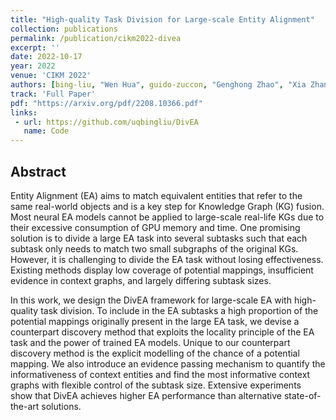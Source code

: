 ```yaml
---
title: "High-quality Task Division for Large-scale Entity Alignment"
collection: publications
permalink: /publication/cikm2022-divea
excerpt: ''
date: 2022-10-17
year: 2022
venue: 'CIKM 2022'
authors: [bing-liu, "Wen Hua", guido-zuccon, "Genghong Zhao", "Xia Zhang"]
track: 'Full Paper'
pdf: "https://arxiv.org/pdf/2208.10366.pdf"
links:
 - url: https://github.com/uqbingliu/DivEA
   name: Code
---
```


## Abstract


Entity Alignment (EA) aims to match equivalent entities that refer to the same real-world objects and is a key step for Knowledge Graph (KG) fusion. Most neural EA models cannot be applied to large-scale real-life KGs due to their excessive consumption of GPU memory and time.
One promising solution is to divide a large EA task into several subtasks such that each subtask only needs to match two small subgraphs of the original KGs. However, it is challenging to divide the EA task without losing effectiveness. Existing methods display low coverage of potential mappings, insufficient evidence in context graphs, and largely differing subtask sizes.

In this work, we design the DivEA framework for large-scale EA with high-quality task division.
To include in the EA subtasks a high proportion of the potential mappings originally present in the large EA task, we devise a counterpart discovery method that exploits the locality principle of the EA task and the power of trained EA models. Unique to our counterpart discovery method is the explicit modelling of the chance of a potential mapping.
We also introduce an evidence passing mechanism to quantify the informativeness of context entities and find the most informative context graphs with flexible control of the subtask size.
Extensive experiments show that DivEA achieves higher EA  performance than alternative state-of-the-art solutions.
